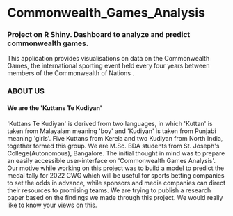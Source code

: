 # Commonwealth_Games_Analysis
### Project on R Shiny. Dashboard to analyze and predict commonwealth games.
This application provides visualisations on data on the Commonwealth Games, the international sporting event held every four years between members of the Commonwealth of Nations .

### ABOUT US
#### We are the 'Kuttans Te Kudiyan'
'Kuttans Te Kudiyan' is derived from two languages, in which 'Kuttan' is taken from Malayalam meaning 'boy' and 'Kudiyan' is taken from Punjabi meaning 'girls'. Five Kuttans from Kerela and two Kudiyan from North India, together formed this group. We are M.Sc. BDA students from St. Joseph's College(Autonomous), Bangalore. The initial thought in mind was to prepare an easily accessible user-interface on 'Commonwealth Games Analysis'. Our motive while working on this project was to build a model to predict the medal tally for 2022 CWG which will be useful for sports betting companies to set the odds in advance, while sponsors and media companies can direct their resources to promising teams. We are trying to publish a research paper based on the findings we made through this project. We would really like to know your views on this.
